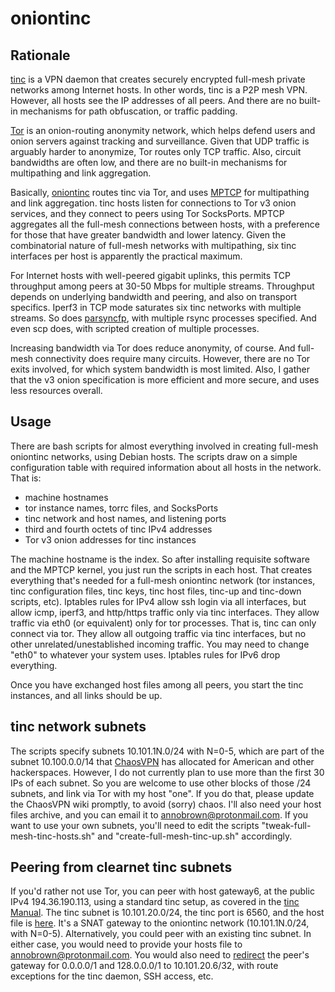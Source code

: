 # oniontinc

## Rationale

[tinc](https://www.tinc-vpn.org/) is a VPN daemon that creates securely encrypted full-mesh private networks among Internet hosts. In other words, tinc is a P2P mesh VPN. However, all hosts see the IP addresses of all peers. And there are no built-in mechanisms for path obfuscation, or traffic padding.

[Tor](https://www.torproject.org/) is an onion-routing anonymity network, which helps defend users and onion servers against tracking and surveillance. Given that UDP traffic is arguably harder to anonymize, Tor routes only TCP traffic. Also, circuit bandwidths are often low, and there are no built-in mechanisms for multipathing and link aggregation.

Basically, [oniontinc](http://mtnj6jcrlimpqh5q76e7xdxfdoadtd67asyojknhvpic5dmluokdbiad.onion) routes tinc via Tor, and uses [MPTCP](http://multipath-tcp.org/pmwiki.php/Main/HomePage) for multipathing and link aggregation. tinc hosts listen for connections to Tor v3 onion services, and they connect to peers using Tor SocksPorts. MPTCP aggregates all the full-mesh connections between hosts, with a preference for those that have greater bandwidth and lower latency. Given the combinatorial nature of full-mesh networks with multipathing, six tinc interfaces per host is apparently the practical maximum. 

For Internet hosts with well-peered gigabit uplinks, this permits TCP throughput among peers at 30-50 Mbps for multiple streams. Throughput depends on underlying bandwidth and peering, and also on transport specifics. Iperf3 in TCP mode saturates six tinc networks with multiple streams. So does [parsyncfp](http://moo.nac.uci.edu/~hjm/parsync/), with multiple rsync processes specified. And even scp does, with scripted creation of multiple processes.

Increasing bandwidth via Tor does reduce anonymity, of course. And full-mesh connectivity does require many circuits. However, there are no Tor exits involved, for which system bandwidth is most limited. Also, I gather that the v3 onion specification is more efficient and more secure, and uses less resources overall.

## Usage

There are bash scripts for almost everything involved in creating full-mesh oniontinc networks, using Debian hosts. The scripts draw on a simple configuration table with required information about all hosts in the network. That is: 

* machine hostnames
* tor instance names, torrc files, and SocksPorts
* tinc network and host names, and listening ports
* third and fourth octets of tinc IPv4 addresses
* Tor v3 onion addresses for tinc instances

The machine hostname is the index. So after installing requisite software and the MPTCP kernel, you just run the scripts in each host. That creates everything that's needed for a full-mesh oniontinc network (tor instances, tinc configuration files, tinc keys, tinc host files, tinc-up and tinc-down scripts, etc). Iptables rules for IPv4 allow ssh login via all interfaces, but allow icmp, iperf3, and http/https traffic only via tinc interfaces. They allow traffic via eth0 (or equivalent) only for tor processes. That is, tinc can only connect via tor. They allow all outgoing traffic via tinc interfaces, but no other unrelated/unestablished incoming traffic. You may need to change "eth0" to whatever your system uses. Iptables rules for IPv6 drop everything.

Once you have exchanged host files among all peers, you start the tinc instances, and all links should be up.

## tinc network subnets

The scripts specify subnets 10.101.1N.0/24 with N=0-5, which are part of the subnet 10.100.0.0/14 that [ChaosVPN](https://wiki.hamburg.ccc.de/ChaosVPN:IPRanges) has allocated for American and other hackerspaces. However, I do not currently plan to use more than the first 30 IPs of each subnet. So you are welcome to use other blocks of those /24 subnets, and link via Tor with my host "one". If you do that, please update the ChaosVPN wiki promptly, to avoid (sorry) chaos. I'll also need your host files archive, and you can email it to <annobrown@protonmail.com>. If you want to use your own subnets, you'll need to edit the scripts "tweak-full-mesh-tinc-hosts.sh" and "create-full-mesh-tinc-up.sh" accordingly. 

## Peering from clearnet tinc subnets

If you'd rather not use Tor, you can peer with host gateway6, at the public IPv4 194.36.190.113, using a standard tinc setup, as covered in the [tinc Manual](https://www.tinc-vpn.org/documentation/). The tinc subnet is 10.101.20.0/24, the tinc port is 6560, and the host file is [here](./gateway6-host.txt). It's a SNAT gateway to the oniontinc network (10.101.1N.0/24, with N=0-5). Alternatively, you could peer with an existing tinc subnet. In either case, you would need to provide your hosts file to <annobrown@protonmail.com>. You would also need to [redirect](https://www.tinc-vpn.org/examples/redirect-gateway/) the peer's gateway for 0.0.0.0/1 and 128.0.0.0/1 to 10.101.20.6/32, with route exceptions for the tinc daemon, SSH access, etc.
